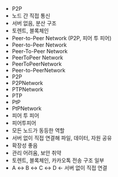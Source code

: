 - P2P
- 노드 간 직접 통신
- 서버 없음, 분산 구조
- 토렌트, 블록체인
- Peer-to-Peer Network (P2P, 피어 투 피어)
- Peer-to-Peer Network
- Peer-To-Peer Network
- PeerToPeer Network
- PeerToPeerNetwork
- Peer-to-PeerNetwork
- P2P
- P2PNetwork
- PTPNetwork
- PTP
- PtP
- PtPNetwork
- 피어 투 피어
- 피어투피어
- 모든 노드가 동등한 역할
- 서버 없이 직접 연결해 파일, 데이터, 자원 공유
-  확장성 좋음
-  관리 어려움, 보안 취약
- 토렌트, 블록체인, 카카오톡 전송 구조 일부
- A ↔ B ↔ C ↔ D   ← 서버 없이 직접 연결
